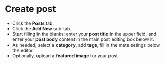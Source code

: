 # Create post

* Click the **Posts** tab.
* Click the **Add New** sub-tab.
* Start filling in the blanks: enter your **post title** in the upper field, and enter your **post body** content in the main post editing box below it.
* As needed, select a **category**, add **tags**, fill in the meta setings below the editor.
* Optionally, upload a **featured image** for your post.

